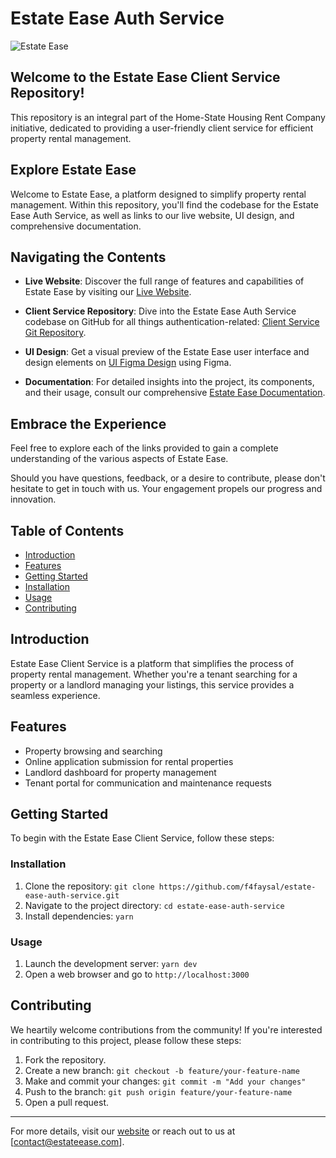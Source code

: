 # Estate Ease Auth Service

![Estate Ease](https://i.ibb.co/KqPzhPL/photo-2023-08-07-17-14-37.jpg)

## Welcome to the Estate Ease Client Service Repository!

This repository is an integral part of the Home-State Housing Rent Company initiative, dedicated to providing a user-friendly client service for efficient property rental management.

## Explore Estate Ease

Welcome to Estate Ease, a platform designed to simplify property rental management. Within this repository, you'll find the codebase for the Estate Ease Auth Service, as well as links to our live website, UI design, and comprehensive documentation.

## Navigating the Contents

- **Live Website**: Discover the full range of features and capabilities of Estate Ease by visiting our [Live Website](https://estateease.vercel.app/).

- **Client Service Repository**: Dive into the Estate Ease Auth Service codebase on GitHub for all things authentication-related: [Client Service Git Repository](https://github.com/f4faysal/estate-ease-client-service).

- **UI Design**: Get a visual preview of the Estate Ease user interface and design elements on [UI Figma Design](https://www.figma.com/file/hYszWXryckfcbwP0lFGWVF/Estate-Ease?type=design&node-id=0%3A1&mode=dev) using Figma.

- **Documentation**: For detailed insights into the project, its components, and their usage, consult our comprehensive [Estate Ease Documentation](https://docs.google.com/document/d/18GBc9ZvfpsCCQbRYE3KewN9DYKIU5Dh7NNRqQnUX44A/edit?usp=sharing).

## Embrace the Experience

Feel free to explore each of the links provided to gain a complete understanding of the various aspects of Estate Ease.

Should you have questions, feedback, or a desire to contribute, please don't hesitate to get in touch with us. Your engagement propels our progress and innovation.

## Table of Contents

- [Introduction](#introduction)
- [Features](#features)
- [Getting Started](#getting-started)
- [Installation](#installation)
- [Usage](#usage)
- [Contributing](#contributing)

## Introduction

Estate Ease Client Service is a platform that simplifies the process of property rental management. Whether you're a tenant searching for a property or a landlord managing your listings, this service provides a seamless experience.

## Features

- Property browsing and searching
- Online application submission for rental properties
- Landlord dashboard for property management
- Tenant portal for communication and maintenance requests

## Getting Started

To begin with the Estate Ease Client Service, follow these steps:

### Installation

1. Clone the repository: `git clone https://github.com/f4faysal/estate-ease-auth-service.git`
2. Navigate to the project directory: `cd estate-ease-auth-service`
3. Install dependencies: `yarn`

### Usage

1. Launch the development server: `yarn dev`
2. Open a web browser and go to `http://localhost:3000`

## Contributing

We heartily welcome contributions from the community! If you're interested in contributing to this project, please follow these steps:

1. Fork the repository.
2. Create a new branch: `git checkout -b feature/your-feature-name`
3. Make and commit your changes: `git commit -m "Add your changes"`
4. Push to the branch: `git push origin feature/your-feature-name`
5. Open a pull request.

---

For more details, visit our [website](https://www.estateease.vercel.app) or reach out to us at [contact@estateease.com].
